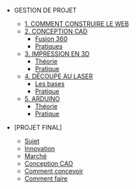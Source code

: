 <!-- 侧边栏 docs/_sidebar.md -->
- GESTION DE PROJET
  - [1. COMMENT CONSTRUIRE LE WEB](FRENCH/PM/Howtobuild/githubpage.md)
  - [2. CONCEPTION CAD]()
    - [Fusion 360](FRENCH/PM/CAD/installcad.md)
    - [Pratiques](FRENCH/PM/CAD/practicecad.md)
  - [3. IMPRESSION EN 3D]()
    - [Théorie](FRENCH/PM/3dprinting/theory.md)
    - [Pratique](PM/3dprinting/practice.md)
  - [4. DÉCOUPE AU LASER]()
    - [Les bases](https://www.nexmaker.com/doc/6laser_cutter/basic.html)
    - [Pratique](https://www.nexmaker.com/doc/6laser_cutter/Design_guide.html)
  - [5. ARDUINO]()
    - [Théorie](https://www.nexmaker.com/doc/5arduino/arduino_basic.html)
    - [Pratique](PM/Arduino/practice.md)


- [PROJET FINAL]
  - [Sujet](FINALPROJECT/sujet.md)
  - [Innovation]()
  - [Marché]()
  - [Conception CAO]()
   - [Comment concevoir]()
   - [Comment faire]()